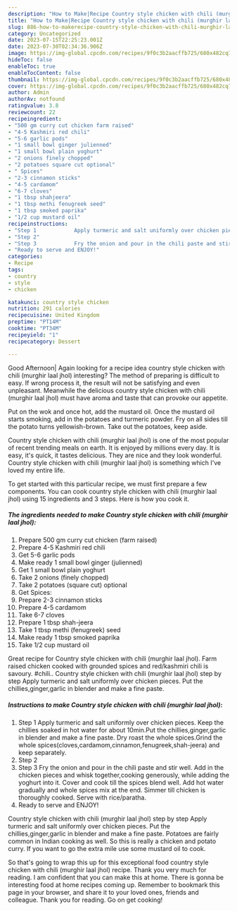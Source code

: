 ```yaml
---
description: "How to Make|Recipe Country style chicken with chili (murghir laal jhol) {That is Simple"
title: "How to Make|Recipe Country style chicken with chili (murghir laal jhol) {That is Simple"
slug: 886-how-to-makerecipe-country-style-chicken-with-chili-murghir-laal-jhol-that-is-simple
category: Uncategorized
date: 2023-07-15T22:25:23.001Z
date: 2023-07-30T02:34:36.906Z
image: https://img-global.cpcdn.com/recipes/9f0c3b2aacffb725/680x482cq70/country-style-chicken-with-chili-murghir-laal-jhol-recipe-main-photo.jpg
hideToc: false
enableToc: true
enableTocContent: false
thumbnail: https://img-global.cpcdn.com/recipes/9f0c3b2aacffb725/680x482cq70/country-style-chicken-with-chili-murghir-laal-jhol-recipe-main-photo.jpg
cover: https://img-global.cpcdn.com/recipes/9f0c3b2aacffb725/680x482cq70/country-style-chicken-with-chili-murghir-laal-jhol-recipe-main-photo.jpg
author: Admin
authorAv: notfound
ratingvalue: 3.8
reviewcount: 22
recipeingredient:
- "500 gm curry cut chicken farm raised"
- "4-5 Kashmiri red chili"
- "5-6 garlic pods"
- "1 small bowl ginger julienned"
- "1 small bowl plain yoghurt"
- "2 onions finely chopped"
- "2 potatoes square cut optional"
- " Spices"
- "2-3 cinnamon sticks"
- "4-5 cardamom"
- "6-7 cloves"
- "1 tbsp shahjeera"
- "1 tbsp methi fenugreek seed"
- "1 tbsp smoked paprika"
- "1/2 cup mustard oil"
recipeinstructions:
- "Step 1            Apply turmeric and salt uniformly over chicken pieces. Keep the chillies soaked in hot water for about 10min.Put the chillies,ginger,garlic in blender and make a fine paste. Dry roast the whole spices.Grind the whole spices(cloves,cardamom,cinnamon,fenugreek,shah-jeera) and keep separately."
- "Step 2"
- "Step 3            Fry the onion and pour in the chili paste and stir well. Add in the chicken pieces and whisk together,cooking generously, while adding the yoghurt into it. Cover and cook till the spices blend well. Add hot water gradually and whole spices mix at the end. Simmer till chicken is thoroughly cooked. Serve with rice/paratha."
- "Ready to serve and ENJOY!"
categories:
- Recipe
tags:
- country
- style
- chicken

katakunci: country style chicken 
nutrition: 291 calories
recipecuisine: United Kingdom
preptime: "PT14M"
cooktime: "PT34M"
recipeyield: "1"
recipecategory: Dessert

---
```



Good Afternoon| Again looking for a recipe idea country style chicken with chili (murghir laal jhol) interesting? The method of preparing is difficult to easy. If wrong process it, the result will not be satisfying and even unpleasant. Meanwhile the delicious country style chicken with chili (murghir laal jhol) must have aroma and taste that can provoke our appetite.





Put on the wok and once hot, add the mustard oil. Once the mustard oil starts smoking, add in the potatoes and turmeric powder. Fry on all sides till the potato turns yellowish-brown. Take out the potatoes, keep aside.

Country style chicken with chili (murghir laal jhol) is one of the most popular of recent trending meals on earth. It is enjoyed by millions every day. It is easy, it's quick, it tastes delicious. They are nice and they look wonderful. Country style chicken with chili (murghir laal jhol) is something which I've loved my entire life.


To get started with this particular recipe, we must first prepare a few components. You can cook country style chicken with chili (murghir laal jhol) using 15 ingredients and 3 steps. Here is how you cook it.

<!--inarticleads1-->

##### The ingredients needed to make Country style chicken with chili (murghir laal jhol):

1. Prepare 500 gm curry cut chicken (farm raised)
1. Prepare 4-5 Kashmiri red chili
1. Get 5-6 garlic pods
1. Make ready 1 small bowl ginger (julienned)
1. Get 1 small bowl plain yoghurt
1. Take 2 onions (finely chopped)
1. Take 2 potatoes (square cut) optional
1. Get  Spices:
1. Prepare 2-3 cinnamon sticks
1. Prepare 4-5 cardamom
1. Take 6-7 cloves
1. Prepare 1 tbsp shah-jeera
1. Take 1 tbsp methi (fenugreek) seed
1. Make ready 1 tbsp smoked paprika
1. Take 1/2 cup mustard oil


Great recipe for Country style chicken with chili (murghir laal jhol). Farm raised chicken cooked with grounded spices and red/kashmiri chili is savoury. #chili.. Country style chicken with chili (murghir laal jhol) step by step Apply turmeric and salt uniformly over chicken pieces. Put the chillies,ginger,garlic in blender and make a fine paste. 

<!--inarticleads2-->

##### Instructions to make Country style chicken with chili (murghir laal jhol):

1. Step 1            Apply turmeric and salt uniformly over chicken pieces. Keep the chillies soaked in hot water for about 10min.Put the chillies,ginger,garlic in blender and make a fine paste. Dry roast the whole spices.Grind the whole spices(cloves,cardamom,cinnamon,fenugreek,shah-jeera) and keep separately.
1. Step 2
1. Step 3            Fry the onion and pour in the chili paste and stir well. Add in the chicken pieces and whisk together,cooking generously, while adding the yoghurt into it. Cover and cook till the spices blend well. Add hot water gradually and whole spices mix at the end. Simmer till chicken is thoroughly cooked. Serve with rice/paratha.
1. Ready to serve and ENJOY!

Country style chicken with chili (murghir laal jhol) step by step Apply turmeric and salt uniformly over chicken pieces. Put the chillies,ginger,garlic in blender and make a fine paste. Potatoes are fairly common in Indian cooking as well. So this is really a chicken and potato curry. If you want to go the extra mile use some mustard oil to cook. 

So that's going to wrap this up for this exceptional food country style chicken with chili (murghir laal jhol) recipe. Thank you very much for reading. I am confident that you can make this at home. There is gonna be interesting food at home recipes coming up. Remember to bookmark this page in your browser, and share it to your loved ones, friends and colleague. Thank you for reading. Go on get cooking!
